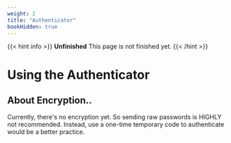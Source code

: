 ```yaml
---
weight: 2
title: "Authenticator"
bookHidden: true
---
```


{{< hint info >}}
**Unfinished**
This page is not finished yet.
{{< /hint >}}

# Using the Authenticator

## About Encryption..
Currently, there's no encryption yet. So sending raw passwords is HIGHLY not recommended. Instead, use a one-time temporary code to authenticate would be a better practice.